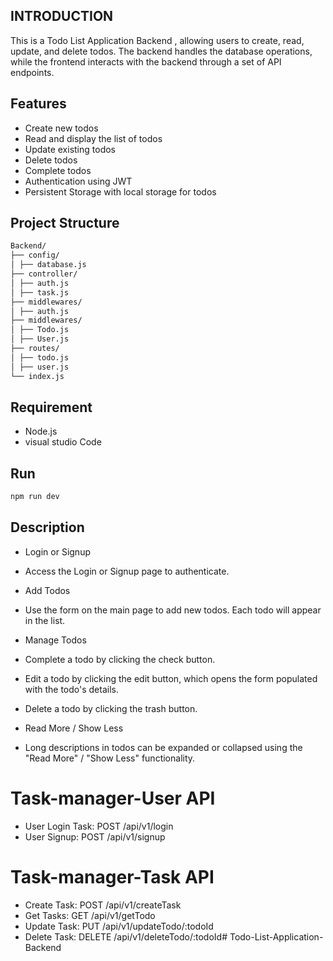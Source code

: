 ## INTRODUCTION

This is a Todo List Application Backend , allowing users to create, read, update, and delete todos. The backend handles the database operations, while the frontend interacts with the backend through a set of API endpoints.

## Features

- Create new todos
- Read and display the list of todos
- Update existing todos
- Delete todos
- Complete todos
- Authentication using JWT
- Persistent Storage with local storage for todos

## Project Structure

```bash
Backend/
├── config/
│ ├── database.js
├── controller/
│ ├── auth.js
│ ├── task.js
├── middlewares/
│ ├── auth.js
├── middlewares/
│ ├── Todo.js
│ ├── User.js
├── routes/
│ ├── todo.js
│ ├── user.js
└── index.js
```

## Requirement

- Node.js
- visual studio Code

## Run

```bash
npm run dev
```

## Description

- Login or Signup

- Access the Login or Signup page to authenticate.

- Add Todos

- Use the form on the main page to add new todos. Each todo will appear in the list.

- Manage Todos

- Complete a todo by clicking the check button.
- Edit a todo by clicking the edit button, which opens the form populated with the todo's details.
- Delete a todo by clicking the trash button.
- Read More / Show Less

- Long descriptions in todos can be expanded or collapsed using the "Read More" / "Show Less" functionality.

# Task-manager-User API

- User Login Task: POST /api/v1/login
- User Signup: POST /api/v1/signup

# Task-manager-Task API

- Create Task: POST /api/v1/createTask
- Get Tasks: GET /api/v1/getTodo
- Update Task: PUT /api/v1/updateTodo/:todoId
- Delete Task: DELETE /api/v1/deleteTodo/:todoId# Todo-List-Application-Backend
